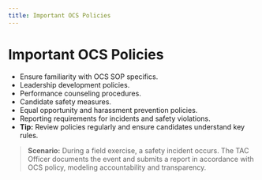 ```yaml
---
title: Important OCS Policies
---
```


# Important OCS Policies

- Ensure familiarity with OCS SOP specifics.
- Leadership development policies.
- Performance counseling procedures.
- Candidate safety measures.
- Equal opportunity and harassment prevention policies.
- Reporting requirements for incidents and safety violations.
- **Tip:** Review policies regularly and ensure candidates understand key rules.

> **Scenario:** During a field exercise, a safety incident occurs. The TAC Officer documents the event and submits a report in accordance with OCS policy, modeling accountability and transparency. 
